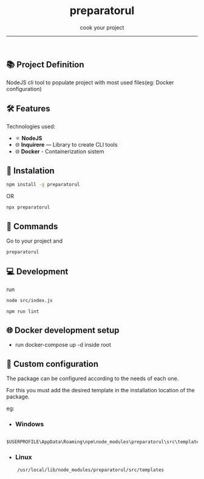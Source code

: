 
<h1 align="center">
<br>
preparatorul
</h1>

<p align="center">cook your project</p>

<hr />
<br />


## 📚 Project Definition

NodeJS cli tool to populate project with most used files(eg: Docker configuration)


## 🛠️ Features

Technologies used:

- ⚛️ **NodeJS**
- 🌐 **Inquirere** — Library to create CLI tools
- 🌐 **Docker** - Containerization sistem


## 🚀 Instalation

```sh
npm install -g preparatorul
```
OR 
```sh
npx preparatorul
```


## 🔋 Commands

Go to your project and
```sh
preparatorul
```

## 💻 Development

run 
```sh
node src/index.js
```
```sh
npm run lint
```


## 🌐 Docker development setup

- run docker-compose up -d inside root


## 🔌 Custom configuration
The package can be configured according to the needs of each one.


For this you must add the desired template in the installation location of the package.

eg:

- ### Windows
```
    $USERPROFILE\AppData\Roaming\npm\node_modules\preparatorul\src\templates\
```

- ### Linux
```
    /usr/local/lib/node_modules/preparatorul/src/templates
```


